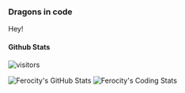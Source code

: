 ### Dragons in code

Hey!

#### Github Stats 

![visitors](https://visitor-badge.glitch.me/badge?page_id=ferocity.profile.visitors.id)

<img align="center" src="https://github-readme-stats.vercel.app/api?username=Ferocity&show_icons=true&line_height=33&count_private=true&theme=gruvbox" alt="Ferocity's GitHub Stats" />

<img align="center" src="https://github-readme-stats.vercel.app/api/top-langs/?username=Ferocity&&hide=cmake&langs_count=6&line_height=33&theme=gruvbox" alt="Ferocity's Coding Stats" />
